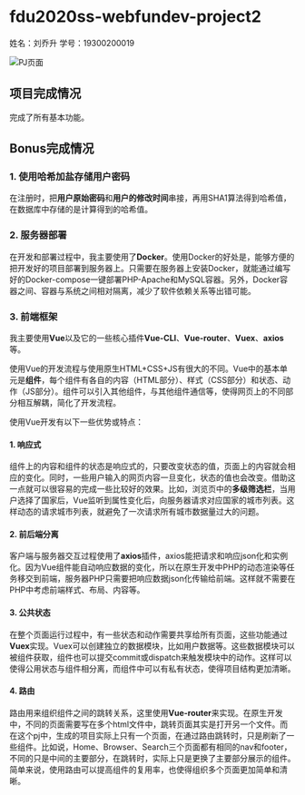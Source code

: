 # fdu2020ss-webfundev-project2

姓名：刘乔升
学号：19300200019

![PJ页面](http://139.196.187.191/)

## 项目完成情况

完成了所有基本功能。

## Bonus完成情况

### 1. 使用哈希加盐存储用户密码

在注册时，把**用户原始密码**和**用户的修改时间**串接，再用SHA1算法得到哈希值，在数据库中存储的是计算得到的哈希值。

### 2. 服务器部署

在开发和部署过程中，我主要使用了**Docker**。使用Docker的好处是，能够方便的把开发好的项目部署到服务器上。只需要在服务器上安装Docker，就能通过编写好的Docker-compose一键部署PHP-Apache和MySQL容器。另外，Docker容器之间、容器与系统之间相对隔离，减少了软件依赖关系等出错可能。

### 3. 前端框架

我主要使用**Vue**以及它的一些核心插件**Vue-CLI**、**Vue-router**、**Vuex**、**axios**等。

使用Vue的开发流程与使用原生HTML+CSS+JS有很大的不同。Vue中的基本单元是**组件**，每个组件有各自的内容（HTML部分）、样式（CSS部分）和状态、动作（JS部分）。组件可以引入其他组件，与其他组件通信等，使得网页上的不同部分相互解耦，简化了开发流程。

使用Vue开发有以下一些优势或特点：

#### 1. 响应式

组件上的内容和组件的状态是响应式的，只要改变状态的值，页面上的内容就会相应的变化。同时，一些用户输入的网页内容一旦变化，状态的值也会改变。借助这一点就可以很容易的完成一些比较好的效果。比如，浏览页中的**多级筛选栏**，当用户选择了国家后，Vue监听到属性变化后，向服务器请求对应国家的城市列表。这样动态的请求城市列表，就避免了一次请求所有城市数据量过大的问题。

#### 2. 前后端分离

客户端与服务器交互过程使用了**axios**插件，axios能把请求和响应json化和实例化。因为Vue组件能自动响应数据的变化，所以在原生开发中PHP的动态渲染等任务移交到前端，服务器PHP只需要把响应数据json化传输给前端。这样就不需要在PHP中考虑前端样式、布局、内容等。

#### 3. 公共状态

在整个页面运行过程中，有一些状态和动作需要共享给所有页面，这些功能通过**Vuex**实现。Vuex可以创建独立的数据模块，比如用户数据等。这些数据模块可以被组件获取，组件也可以提交commit或dispatch来触发模块中的动作。这样可以使得公用状态与组件相分离，而组件中可以有私有状态，使得项目结构更加清晰。

#### 4. 路由

路由用来组织组件之间的跳转关系，这里使用**Vue-router**来实现。在原生开发中，不同的页面需要写在多个html文件中，跳转页面其实是打开另一个文件。而在这个pj中，生成的项目实际上只有一个页面，在通过路由跳转时，只是刷新了一些组件。比如说，Home、Browser、Search三个页面都有相同的nav和footer，不同的只是中间的主要部分，在跳转时，实际上只是更换了主要部分展示的组件。简单来说，使用路由可以提高组件的复用率，也使得组织多个页面更加简单和清晰。

